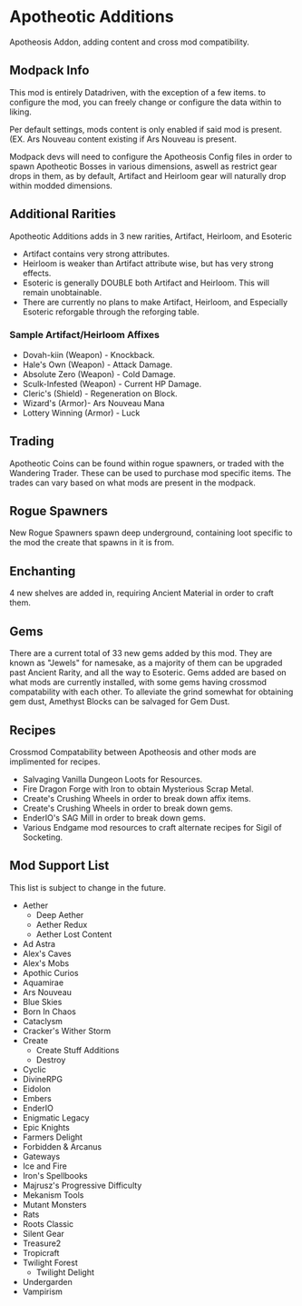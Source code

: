 # Apotheotic Additions
Apotheosis Addon, adding content and cross mod compatibility.

## Modpack Info
This mod is entirely Datadriven, with the exception of a few items. to configure the mod, you can freely change or configure the data within to liking.

Per default settings, mods content is only enabled if said mod is present. (EX. Ars Nouveau content existing if Ars Nouveau is present.

Modpack devs will need to configure the Apotheosis Config files in order to spawn Apotheotic Bosses in various dimensions, aswell as restrict gear drops in them, as by default, Artifact and Heirloom gear will naturally drop within modded dimensions.
## Additional Rarities
Apotheotic Additions adds in 3 new rarities, Artifact, Heirloom, and Esoteric
- Artifact contains very strong attributes.
- Heirloom is weaker than Artifact attribute wise, but has very strong effects.
- Esoteric is generally DOUBLE both Artifact and Heirloom. This will remain unobtainable.
- There are currently no plans to make Artifact, Heirloom, and Especially Esoteric reforgable through the reforging table.
### __Sample Artifact/Heirloom Affixes__
- Dovah-kiin (Weapon) - Knockback.
- Hale's Own (Weapon) - Attack Damage.
- Absolute Zero (Weapon) - Cold Damage.
- Sculk-Infested (Weapon) - Current HP Damage.
- Cleric's (Shield) - Regeneration on Block.
- Wizard's (Armor)- Ars Nouveau Mana
- Lottery Winning (Armor) - Luck
## Trading
Apotheotic Coins can be found within rogue spawners, or traded with the Wandering Trader.
These can be used to purchase mod specific items. The trades can vary based on what mods are present in the modpack.
## Rogue Spawners
New Rogue Spawners spawn deep underground, containing loot specific to the mod the create that spawns in it is from.
## Enchanting
4 new shelves are added in, requiring Ancient Material in order to craft them.
## Gems
There are a current total of 33 new gems added by this mod. They are known as "Jewels" for namesake, as a majority of them
can be upgraded past Ancient Rarity, and all the way to Esoteric.
Gems added are based on what mods are currently installed, with some gems having crossmod compatability with each other.
To alleviate the grind somewhat for obtaining gem dust, Amethyst Blocks can be salvaged for Gem Dust.
## Recipes
Crossmod Compatability between Apotheosis and other mods are implimented for recipes.
- Salvaging Vanilla Dungeon Loots for Resources.
- Fire Dragon Forge with Iron to obtain Mysterious Scrap Metal.
- Create's Crushing Wheels in order to break down affix items.
- Create's Crushing Wheels in order to break down gems.
- EnderIO's SAG Mill in order to break down gems.
- Various Endgame mod resources to craft alternate recipes for Sigil of Socketing.
## Mod Support List
This list is subject to change in the future.
- Aether
  - Deep Aether
  - Aether Redux
  - Aether Lost Content
- Ad Astra
- Alex's Caves
- Alex's Mobs
- Apothic Curios
- Aquamirae
- Ars Nouveau
- Blue Skies
- Born In Chaos
- Cataclysm
- Cracker's Wither Storm
- Create
  - Create Stuff Additions
  - Destroy
- Cyclic
- DivineRPG
- Eidolon
- Embers
- EnderIO
- Enigmatic Legacy
- Epic Knights
- Farmers Delight
- Forbidden & Arcanus
- Gateways
- Ice and Fire
- Iron's Spellbooks
- Majrusz's Progressive Difficulty
- Mekanism Tools
- Mutant Monsters
- Rats
- Roots Classic
- Silent Gear
- Treasure2
- Tropicraft
- Twilight Forest
  - Twilight Delight
- Undergarden
- Vampirism
